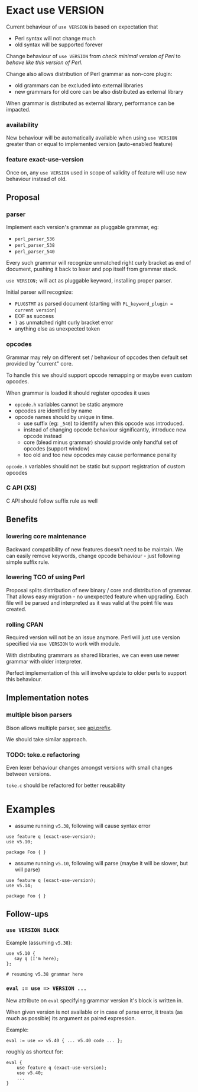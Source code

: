 
# Exact use VERSION

Current behaviour of `use VERSION` is based on expectation that
- Perl syntax will not change much
- old syntax will be supported forever

Change behaviour of `use VERSION` from _check minimal version of Perl_
to _behave like this version of Perl_.

Change also allows distribution of Perl grammar as non-core plugin:
- old grammars can be excluded into external libraries
- new grammars for old core can be also distributed as external library

When grammar is distributed as external library, performance can be impacted.

### availability

New behaviour will be automatically available when using `use VERSION`
greater than or equal to implemented version (auto-enabled feature)

### feature exact-use-version

Once on, any `use VERSION` used in scope of validity of feature
will use new behaviour instead of old.

## Proposal

### parser

Implement each version's grammar as pluggable grammar, eg:
- `perl_parser_536`
- `perl_parser_538`
- `perl_parser_540`

Every such grammar will recognize unmatched right curly bracket
as end of document, pushing it back to lexer and pop itself from grammar stack.

`use VERSION;` will act as pluggable keyword, installing proper parser.

Initial parser will recognize:
- `PLUGSTMT` as parsed document (starting with `PL_keyword_plugin = current version`)
- EOF as success
- `}` as unmatched right curly bracket error
- anything else as unexpected token

### opcodes

Grammar may rely on different set / behaviour of opcodes then default set
provided by "current" core.

To handle this we should support opcode remapping or maybe even custom opcodes.

When grammar is loaded it should register opcodes it uses
- `opcode.h` variables cannot be static anymore
- opcodes are identified by name
- opcode names should by unique in time.
  - use suffix (eg: `_540`) to identify when this opcode was introduced.
  - instead of changing opcode behaviour significantly, introduce new opcode instead
  - core (blead minus grammar) should provide only handful set of opcodes (support window)
  - too old and too new opcodes may cause performance penality

`opcode.h` variables should not be static but support registration of custom opcodes

### C API (XS)

C API should follow suffix rule as well

## Benefits

### lowering core maintenance

Backward compatibility of new features doesn't need to be maintain.
We can easily remove keywords, change opcode behaviour - just following
simple suffix rule.

### lowering TCO of using Perl

Proposal splits distribution of new binary / core and distribution of grammar.
That allows easy migration - no unexpected feature when upgrading. Each file
will be parsed and interpreted as it was valid at the point file was created.

### rolling CPAN

Required version will not be an issue anymore.
Perl will just use version specified via `use VERSION` to work with module.

With distributing grammars as shared libraries, we can even use newer grammar
with older interpreter.

Perfect implementation of this will involve update to older perls to support
this behaviour.

## Implementation notes

### multiple bison parsers

Bison allows multiple parser, see [api.prefix](https://www.gnu.org/software/bison/manual/html_node/Multiple-Parsers.html).

We should take similar approach.

### TODO: toke.c refactoring

Even lexer behaviour changes amongst versions with small changes between versions.

`toke.c` should be refactored for better reusability

# Examples

- assume running `v5.38`, following will cause syntax error
```
use feature q (exact-use-version);
use v5.10;

package Foo { }
```

- assume running `v5.10`, following will parse (maybe it will be slower, but will parse)
```
use feature q (exact-use-version);
use v5.14;

package Foo { }
```

## Follow-ups

### `use VERSION BLOCK`

Example (assuming `v5.38`):
```
use v5.10 {
   say q (I'm here);
};

# resuming v5.38 grammar here
```

### `eval := use => VERSION ...`

New attribute on `eval` specifying grammar version it's block is written in.

When given version is not available or in case of parse error, it treats
(as much as possible) its argument as paired expression.

Example:
```
eval := use => v5.40 { ... v5.40 code ... };
```

roughly as shortcut for:
```
eval {
    use feature q (exact-use-version);
    use v5.40;
    ...
}
```

